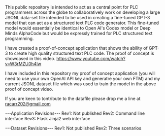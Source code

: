 This public repository is intended to act as a central point for PLC programmers across the globe to collaboratively work on developing a large JSONL data-set file intended to be used in creating a fine-tuned GPT-3 model that can act as a structured text PLC code generator. 
This fine-tuned model would essentially be identical to Open AI's Codex model or Deep Minds AlphaCode but would be expressly trained for PLC structured text programming. 

I have created a proof-of-concept application that shows the ability of GPT-3 to create high quality structured text PLC code. 
The proof of concept is showcased in this video. https://www.youtube.com/watch?v=W3rMZU0h4Iw

I have included in this repository my proof of concept application (you will need to use your own OpenAI API key and generatre your own FTM) and my current JSONL dataset file which was used to train the model in the above proof of concept video. 

If you are keen to tontribute to the datafile please drop me a line at racarr202@gmail.com

---Application Revisions---
Rev1: Not published
Rev2: Command line interface
Rev3: Flask Jinja2 web interface

---Dataset Revisions---
Rev1: Not published
Rev2: Three scenarios
